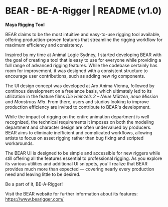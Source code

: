 # BEAR - BE-A-Rigger | README (v1.0)

**Maya Rigging Tool**

BEAR claims to be the most intuitive and easy-to-use rigging tool available, offering production-proven features that streamline the rigging workflow for maximum efficiency and consistency.

Inspired by my time at Animal Logic Sydney, I started developing BEAR with the goal of creating a tool that is easy to use for everyone while providing a full range of advanced rigging features. While the codebase certainly has room for improvement, it was designed with a consistent structure to encourage user contributions, such as adding new rig components.

The UI design concept was developed at Arx Anima Vienna, followed by continous development on a freelance basis, which ultimately led to its utilization in the feature films *Die Heinzels 2 – Neue Mützen, neue Mission* and *Monstrous Mia*. From there, users and studios looking to improve production efficiency are invited to contribute to BEAR's development.

While the impact of rigging on the entire animation department is well recognized, the technical requirements it imposes on both the modeling department and character design are often undervalued by producers. BEAR aims to eliminate inefficient and complicated workflows, allowing artists to focus on asset rigging rather than bug fixing and scripted workarounds.

The BEAR UI is designed to be simple and accessible for new riggers while still offering all the features essential to professional rigging. As you explore its various utilities and additional UI snippets, you'll realize that BEAR provides much more than expected — covering nearly every production need and leaving little to be desired.

Be a part of it, BE-A-Rigger!

Visit the BEAR website for further information about its features:
https://www.bearigger.com/
